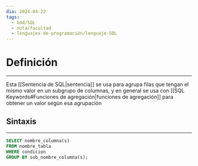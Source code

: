 ```yaml
---
dia: 2024-04-22
tags:
  - bdd/SQL
  - nota/facultad
  - lenguajes-de-programación/lenguaje-SQL
---
```

# Definición
---
Esta [[Sentencia de SQL|sentencia]] se usa para agrupa filas que tengan el mismo valor en un subgrupo de columnas, y en general se usa con [[SQL Keywords#Funciones de agregación|funciones de agregación]] para obtener un valor según esa agrupación

## Sintaxis
---
```SQL
SELECT nombre_columna(s)
FROM nombre_tabla
WHERE condicion
GROUP BY sub_nombre_columna(s);
```